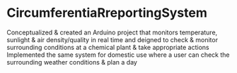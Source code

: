 # CircumferentiaRreportingSystem
Conceptualized &amp; created an Arduino project that monitors temperature, sunlight &amp; air density/quality in real time and deigned to check &amp; monitor surrounding conditions at a chemical plant &amp; take appropriate actions Implemented the same system for domestic use where a user can check the surrounding weather conditions &amp; plan a day
